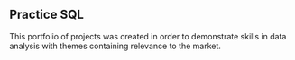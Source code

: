 ## Practice SQL
This portfolio of projects was created in order to demonstrate skills in data analysis with themes containing relevance to the market.
